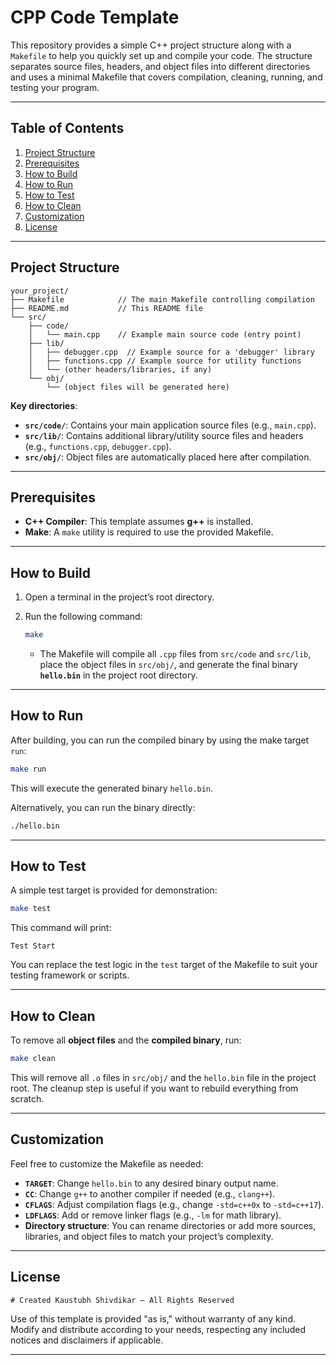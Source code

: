 # CPP Code Template

This repository provides a simple C++ project structure along with a `Makefile` to help you quickly set up and compile your code. The structure separates source files, headers, and object files into different directories and uses a minimal Makefile that covers compilation, cleaning, running, and testing your program.

---

## Table of Contents

1. [Project Structure](#project-structure)  
2. [Prerequisites](#prerequisites)  
3. [How to Build](#how-to-build)  
4. [How to Run](#how-to-run)  
5. [How to Test](#how-to-test)  
6. [How to Clean](#how-to-clean)  
7. [Customization](#customization)  
8. [License](#license)  

---

## Project Structure

```
your_project/
├── Makefile            // The main Makefile controlling compilation
├── README.md           // This README file
└── src/
    ├── code/
    │   └── main.cpp    // Example main source code (entry point)
    ├── lib/
    │   ├── debugger.cpp  // Example source for a 'debugger' library
    │   ├── functions.cpp // Example source for utility functions
    │   └── (other headers/libraries, if any)
    └── obj/
        └── (object files will be generated here)
```

**Key directories**:
- **`src/code/`**: Contains your main application source files (e.g., `main.cpp`).
- **`src/lib/`**: Contains additional library/utility source files and headers (e.g., `functions.cpp`, `debugger.cpp`).
- **`src/obj/`**: Object files are automatically placed here after compilation.

---

## Prerequisites

- **C++ Compiler**: This template assumes **g++** is installed.
- **Make**: A `make` utility is required to use the provided Makefile.

---

## How to Build

1. Open a terminal in the project’s root directory.
2. Run the following command:

   ```bash
   make
   ```

   - The Makefile will compile all `.cpp` files from `src/code` and `src/lib`, place the object files in `src/obj/`, and generate the final binary **`hello.bin`** in the project root directory.

---

## How to Run

After building, you can run the compiled binary by using the make target `run`:

```bash
make run
```

This will execute the generated binary `hello.bin`.

Alternatively, you can run the binary directly:

```bash
./hello.bin
```

---

## How to Test

A simple test target is provided for demonstration:

```bash
make test
```

This command will print:

```
Test Start
```

You can replace the test logic in the `test` target of the Makefile to suit your testing framework or scripts.

---

## How to Clean

To remove all **object files** and the **compiled binary**, run:

```bash
make clean
```

This will remove all `.o` files in `src/obj/` and the `hello.bin` file in the project root. The cleanup step is useful if you want to rebuild everything from scratch.

---

## Customization

Feel free to customize the Makefile as needed:

- **`TARGET`**: Change `hello.bin` to any desired binary output name.
- **`CC`**: Change `g++` to another compiler if needed (e.g., `clang++`).
- **`CFLAGS`**: Adjust compilation flags (e.g., change `-std=c++0x` to `-std=c++17`).
- **`LDFLAGS`**: Add or remove linker flags (e.g., `-lm` for math library).
- **Directory structure**: You can rename directories or add more sources, libraries, and object files to match your project’s complexity.

---

## License

```
# Created Kaustubh Shivdikar — All Rights Reserved
```

Use of this template is provided "as is," without warranty of any kind. Modify and distribute according to your needs, respecting any included notices and disclaimers if applicable. 

---